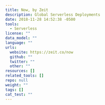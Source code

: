 ```yaml
---
title: Now, by Zeit
description: Global Serverless Deployments
date: 2018-11-28 14:52:38 -0500
tools:
  - Serverless
license: ""
data_model: ""
language: ""
urls:
  website: https://zeit.co/now
  github: ""
  twitter: ""
  other: ""
resources: []
related_tools: []
repo: null
weight: ""
tags: []
cat_test: ""
---
```


